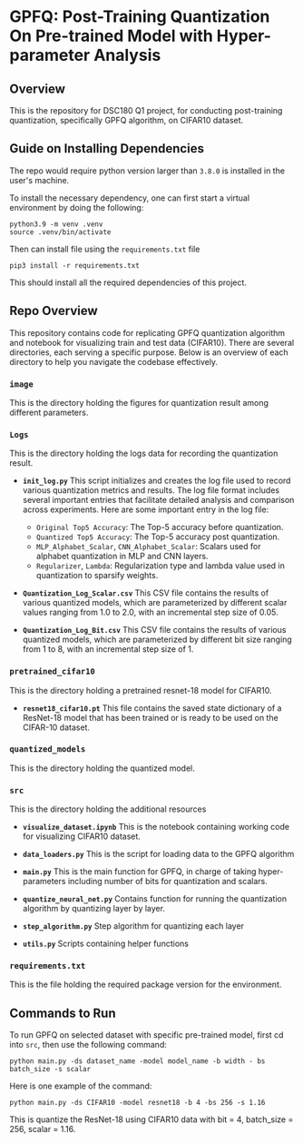 # GPFQ: Post-Training Quantization On Pre-trained Model with Hyper-parameter Analysis
## Overview
This is the repository for DSC180 Q1 project, for conducting post-training quantization, specifically GPFQ algorithm, on CIFAR10 dataset.

## Guide on Installing Dependencies

The repo would require python version larger than `3.8.0` is installed in the user's 
machine.

To install the necessary dependency, one can first start a virtual environment
by doing the following: 
```
python3.9 -m venv .venv
source .venv/bin/activate
```
Then can install file using the `requirements.txt` file
```
pip3 install -r requirements.txt
```
This should install all the required dependencies of this project. 

## Repo Overview

This repository contains code for replicating GPFQ quantization algorithm and notebook for visualizing train and test data (CIFAR10). There are several directories, each serving a specific purpose. Below is an overview of each directory to help you navigate the codebase effectively.

### `image`

This is the directory holding the figures for quantization result among different parameters. 

### `Logs`

This is the directory holding the logs data for recording the quantization result. 

- **`init_log.py`**
    This script initializes and creates the log file used to record various quantization metrics and results. The log file format includes several important entries that facilitate detailed analysis and comparison across experiments. Here are some important entry in the log file:
    - `Original Top5 Accuracy`: The Top-5 accuracy before quantization.
    - `Quantized Top5 Accuracy`: The Top-5 accuracy post quantization.
    - `MLP_Alphabet_Scalar`, `CNN_Alphabet_Scalar`: Scalars used for alphabet quantization in MLP and CNN layers.
    - `Regularizer`, `Lambda`: Regularization type and lambda value used in quantization to sparsify weights.

- **`Quantization_Log_Scalar.csv`**
    This CSV file contains the results of various quantized models, which are parameterized by different scalar values ranging from 1.0 to 2.0, with an incremental step size of 0.05.
  
- **`Quantization_Log_Bit.csv`**
    This CSV file contains the results of various quantized models, which are parameterized by different bit size ranging from 1 to 8, with an incremental step size of 1.
  
### `pretrained_cifar10`

This is the directory holding a pretrained resnet-18 model for CIFAR10. 

- **`resnet18_cifar10.pt`**
  This file contains the saved state dictionary of a ResNet-18 model that has been trained or is ready to be used on the CIFAR-10 dataset.

### `quantized_models`

This is the directory holding the quantized model.

### `src`

This is the directory holding the additional resources

- **`visualize_dataset.ipynb`**
    This is the notebook containing working code for visualizing CIFAR10 dataset.

- **`data_loaders.py`**
    This is the script for loading data to the GPFQ algorithm

- **`main.py`**
    This is the main function for GPFQ, in charge of taking hyper-parameters including number of bits for quantization and scalars.

- **`quantize_neural_net.py`**
    Contains function for running the quantization algorithm by quantizing layer by layer.

- **`step_algorithm.py`**
    Step algorithm for quantizing each layer

- **`utils.py`**
    Scripts containing helper functions

### `requirements.txt`

This is the file holding the required package version for the environment.


## Commands to Run
To run GPFQ on selected dataset with specific pre-trained model, first cd into `src`, then use the following command:
```
python main.py -ds dataset_name -model model_name -b width - bs batch_size -s scalar
```
Here is one example of the command:

```
python main.py -ds CIFAR10 -model resnet18 -b 4 -bs 256 -s 1.16
```
This is quantize the ResNet-18 using CIFAR10 data with bit = 4, batch_size = 256, scalar = 1.16.
